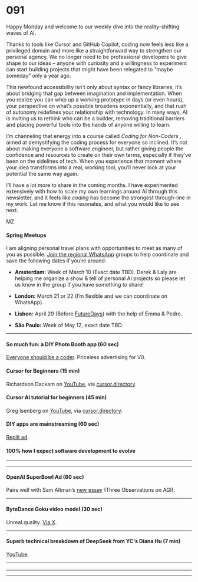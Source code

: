 # 091

Happy Monday and welcome to our weekly dive into the reality-shifting waves of AI.

Thanks to tools like Cursor and GitHub Copilot, coding now feels less like a privileged domain and more like a straightforward way to strengthen our personal agency. We no longer need to be professional developers to give shape to our ideas – anyone with curiosity and a willingness to experiment can start building projects that might have been relegated to “maybe someday” only a year ago.

This newfound accessibility isn’t only about syntax or fancy libraries; it’s about bridging that gap between imagination and implementation. When you realize you can whip up a working prototype in days \(or even hours\), your perspective on what’s possible broadens exponentially, and that rush of autonomy redefines your relationship with technology. In many ways, AI is inviting us to rethink who can be a builder, removing traditional barriers and placing powerful tools into the hands of anyone willing to learn.

I’m channeling that energy into a course called _Coding for Non-Coders_ , aimed at demystifying the coding process for everyone so inclined. It’s not about making everyone a software engineer, but rather giving people the confidence and resources to create on their own terms, especially if they’ve been on the sidelines of tech. When you experience that moment where your idea transforms into a real, working tool, you’ll never look at your potential the same way again.

I’ll have a lot more to share in the coming months. I have experimented extensively with how to scale my own learnings around AI through this newsletter, and it feels like _coding_ has become the strongest through-line in my work. Let me know if this resonates, and what you would like to see next.

MZ

#### Spring Meetups

I am aligning personal travel plans with opportunities to meet as many of you as possible. [Join the regional WhatsApp](https://chat.whatsapp.com/FOirxUglTn6Fx7XD2iUm4L) groups to help coordinate and save the following dates if you’re around:

* **Amsterdam:** Week of March 10 \(Exact date TBD\). Derek & Laly are helping me organize a show & tell of personal AI projects so please let us know in the group if you have something to share\!

* **London:** March 21 or 22 \(I’m flexible and we can coordinate on WhatsApp\).

* **Lisbon:** April 29 \(Before [FutureDays](https://futuredays.io)\) with the help of Emma & Pedro.

* **São Paulo:** Week of May 12, exact date TBD.

* * *

#### So much fun: a DIY Photo Booth app \(60 sec\)

[Everyone should be a coder](https://x.com/meshtimes_/status/1888717073905545384). Priceless advertising for V0.

#### Cursor for Beginners \(15 min\)

Richardson Dackam on [YouTube](https://www.youtube.com/watch?v=YG459bD8qmw), via [cursor.directory](https://cursor.directory/learn).

#### Cursor AI tutorial for beginners \(45 min\)

Greg Isenberg on [YouTube](https://www.youtube.com/watch?v=gqUQbjsYZLQ), via [cursor.directory](https://cursor.directory/learn).

#### DIY apps are mainstreaming \(60 sec\)

[Replit ad](https://www.youtube.com/watch?v=4zd9hzngFwY).

#### 100% how I expect software development to evolve

* * *

* * *

#### OpenAI SuperBowl Ad \(60 sec\)

Pairs well with Sam Altman’s [new essay](https://blog.samaltman.com/three-observations) \(Three Observations on AGI\).

* * *

#### ByteDance Goku video model \(30 sec\)

Unreal quality. [Via X](https://x.com/_akhaliq/status/1888811509565808924).

* * *

#### Superb technical breakdown of DeepSeek from YC's Diana Hu \(7 min\)

[YouTube](https://www.youtube.com/watch?v=4Tmn-XP93m4).

* * *

####

* * *

* * *